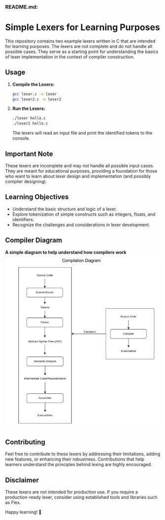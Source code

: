 ### README.md:

# Simple Lexers for Learning Purposes

This repository contains two example lexers written in C that are intended for learning purposes. The lexers are not complete and do not handle all possible cases. They serve as a starting point for understanding the basics of lexer implementation in the context of compiler construction.

## Usage

1. **Compile the Lexers:**

   ```bash
   gcc lexer.c -o lexer
   gcc lexer2.c -o lexer2
   ```

2. **Run the Lexers:**

   ```bash
   ./lexer hello.c
   ./lexer2 hello.c
   ```

   The lexers will read an input file and print the identified tokens to the console.

## Important Note

These lexers are incomplete and may not handle all possible input cases. They are meant for educational purposes, providing a foundation for those who want to learn about lexer design and implementation (and possibly compiler designing).

## Learning Objectives

- Understand the basic structure and logic of a lexer.
- Explore tokenization of simple constructs such as integers, floats, and identifiers.
- Recognize the challenges and considerations in lexer development.

## Compiler Diagram 
   **A simple diagram to help understand how compilers work**
   ![Compilation Diagram](https://github.com/zainezq/lexer_skeleton/blob/main/CompilerDiagram.png)

## Contributing

Feel free to contribute to these lexers by addressing their limitations, adding new features, or enhancing their robustness. Contributions that help learners understand the principles behind lexing are highly encouraged.

## Disclaimer

These lexers are not intended for production use. If you require a production-ready lexer, consider using established tools and libraries such as Flex.

Happy learning! 🚀
